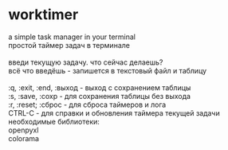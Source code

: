# worktimer
a simple task manager in your terminal<br />
простой таймер задач в терминале<br /><br />
введи текущую задачу. что сейчас делаешь?<br />
всё что введёшь - запишется в текстовый файл и таблицу<br />
<br />:q, :exit, :end, :выход - выход с сохранением таблицы
<br />:s, :save, :сохр - для сохранения таблицы без выхода
<br />:r, :reset; :сброс - для сброса таймеров и лога
<br />CTRL-C - для справки и обновления таймера текущей задачи
необходимые библиотеки:<br />
openpyxl<br />
colorama 
